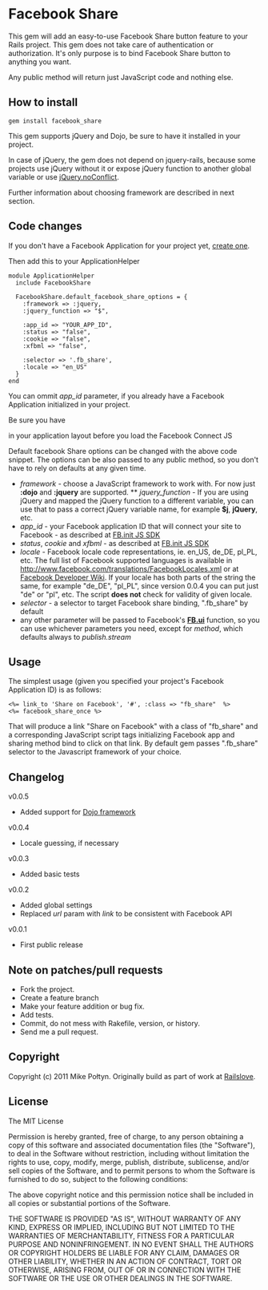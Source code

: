 # Facebook Share

This gem will add an easy-to-use Facebook Share button feature to your Rails project. This gem does not take care of authentication or authorization. It's only purpose is to bind Facebook Share button to anything you want.

Any public method will return just JavaScript code and nothing else.

## How to install

    gem install facebook_share

This gem supports jQuery and Dojo, be sure to have it installed in your project.

In case of jQuery, the gem does not depend on jquery-rails, because some projects use jQuery without it or expose jQuery function to another global variable or use [jQuery.noConflict](http://api.jquery.com/jQuery.noConflict).

Further information about choosing framework are described in next section.

## Code changes

If you don't have a Facebook Application for your project yet, [create one](http://www.facebook.com/developers/createapp.php).

Then add this to your ApplicationHelper

    module ApplicationHelper
      include FacebookShare

      FacebookShare.default_facebook_share_options = {
        :framework => :jquery,
        :jquery_function => "$",
      
        :app_id => "YOUR_APP_ID",
        :status => "false",
        :cookie => "false",
        :xfbml => "false",

        :selector => '.fb_share',
        :locale => "en_US"
      }
    end

You can ommit *app_id* parameter, if you already have a Facebook Application initialized in your project.

Be sure you have <div id="fb-root"></div> in your application layout before you load the Facebook Connect JS

Default facebook Share options can be changed with the above code snippet. The options can be also passed to any public method, so you don't have to rely on defaults at any given time.

* *framework* - choose a JavaScript framework to work with. For now just **:dojo** and **:jquery** are supported.
** *jquery_function* - If you are using jQuery and mapped the jQuery function to a different variable, you can use that to pass a correct jQuery variable name, for example **$j**, **jQuery**, etc.
* *app_id* - your Facebook application ID that will connect your site to Facebook - as described at [FB.init JS SDK](http://developers.facebook.com/docs/reference/javascript/fb.init/)
* *status*, *cookie* and *xfbml* - as described at [FB.init JS SDK](http://developers.facebook.com/docs/reference/javascript/fb.init/)
* *locale* - Facebook locale code representations, ie. en_US, de_DE, pl_PL, etc. The full list of Facebook supported languages is available in http://www.facebook.com/translations/FacebookLocales.xml or at [Facebook Developer Wiki](http://fbdevwiki.com/wiki/Locales). If your locale has both parts of the string the same, for example "de_DE", "pl_PL", since version 0.0.4 you can put just "de" or "pl", etc. The script **does not** check for validity of given locale.
* *selector* - a selector to target Facebook share binding, ".fb_share" by default
* any other parameter will be passed to Facebook's **[FB.ui](http://developers.facebook.com/docs/reference/javascript/fb.ui/)** function, so you can use whichever parameters you need, except for *method*, which defaults always to *publish.stream*

## Usage

The simplest usage (given you specified your project's Facebook Application ID) is as follows:

    <%= link_to 'Share on Facebook', '#', :class => "fb_share"  %>
    <%= facebook_share_once %>

That will produce a link "Share on Facebook" with a class of "fb_share" and a corresponding JavaScript script tags initializing Facebook app and sharing method bind to click on that link. By default gem passes ".fb_share" selector to the Javascript framework of your choice.

## Changelog

v0.0.5

* Added support for [Dojo framework](http://dojotoolkit.org/)

v0.0.4

* Locale guessing, if necessary

v0.0.3

* Added basic tests

v0.0.2

* Added global settings
* Replaced *url* param with *link* to be consistent with Facebook API

v0.0.1

* First public release

## Note on patches/pull requests

* Fork the project.
* Create a feature branch
* Make your feature addition or bug fix.
* Add tests.
* Commit, do not mess with Rakefile, version, or history.
* Send me a pull request.

## Copyright

Copyright (c) 2011 Mike Połtyn. Originally build as part of work at [Railslove](http://railslove.com).

## License

The MIT License

Permission is hereby granted, free of charge, to any person obtaining a copy
of this software and associated documentation files (the "Software"), to deal
in the Software without restriction, including without limitation the rights
to use, copy, modify, merge, publish, distribute, sublicense, and/or sell
copies of the Software, and to permit persons to whom the Software is
furnished to do so, subject to the following conditions:

The above copyright notice and this permission notice shall be included in
all copies or substantial portions of the Software.

THE SOFTWARE IS PROVIDED "AS IS", WITHOUT WARRANTY OF ANY KIND, EXPRESS OR
IMPLIED, INCLUDING BUT NOT LIMITED TO THE WARRANTIES OF MERCHANTABILITY,
FITNESS FOR A PARTICULAR PURPOSE AND NONINFRINGEMENT. IN NO EVENT SHALL THE
AUTHORS OR COPYRIGHT HOLDERS BE LIABLE FOR ANY CLAIM, DAMAGES OR OTHER
LIABILITY, WHETHER IN AN ACTION OF CONTRACT, TORT OR OTHERWISE, ARISING FROM,
OUT OF OR IN CONNECTION WITH THE SOFTWARE OR THE USE OR OTHER DEALINGS IN
THE SOFTWARE.
